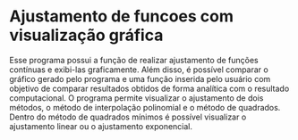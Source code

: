 # Ajustamento de funcoes com visualização gráfica

Esse programa possui a função de realizar ajustamento de funções contínuas e exibi-las graficamente. Além disso, é possível comparar o gráfico gerado pelo programa e uma função inserida pelo usuário com objetivo de comparar resultados obtidos de forma analítica com o resultado computacional.
O programa permite visualizar o ajustamento de dois métodos, o método de interpolação polinomial e o método de quadrados. Dentro do método de quadrados mínimos é possível visualizar o ajustamento linear ou o ajustamento exponencial.
